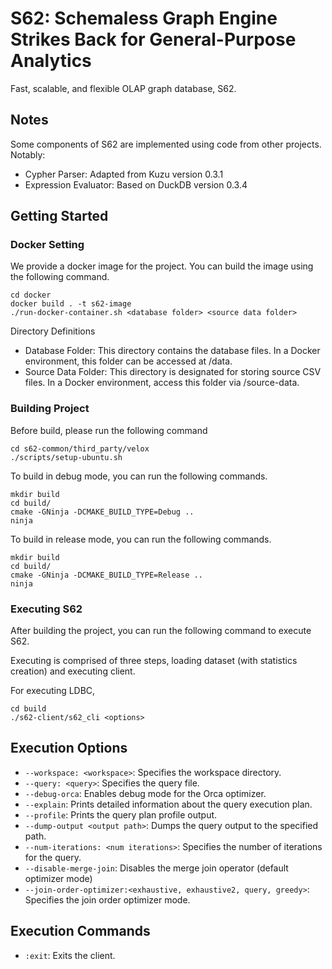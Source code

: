 # S62: Schemaless Graph Engine Strikes Back for General-Purpose Analytics

Fast, scalable, and flexible OLAP graph database, S62.

## Notes

Some components of S62 are implemented using code from other projects. Notably:
- Cypher Parser: Adapted from Kuzu version 0.3.1
- Expression Evaluator: Based on DuckDB version 0.3.4

## Getting Started

### Docker Setting

We provide a docker image for the project. You can build the image using the following command.

```
cd docker
docker build . -t s62-image
./run-docker-container.sh <database folder> <source data folder>
```

Directory Definitions

- Database Folder: This directory contains the database files. In a Docker environment, this folder can be accessed at /data.
- Source Data Folder: This directory is designated for storing source CSV files. In a Docker environment, access this folder via /source-data.

### Building Project

Before build, please run the following command

```
cd s62-common/third_party/velox
./scripts/setup-ubuntu.sh
```

To build in debug mode, you can run the following commands.

```
mkdir build
cd build/
cmake -GNinja -DCMAKE_BUILD_TYPE=Debug ..
ninja
```

To build in release mode, you can run the following commands.

```
mkdir build
cd build/
cmake -GNinja -DCMAKE_BUILD_TYPE=Release ..
ninja
```

### Executing S62

After building the project, you can run the following command to execute S62.

Executing is comprised of three steps, loading dataset (with statistics creation) and executing client.

For executing LDBC,

```
cd build
./s62-client/s62_cli <options>
```

## Execution Options

- `--workspace: <workspace>`: Specifies the workspace directory.
- `--query: <query>`: Specifies the query file.
- `--debug-orca`: Enables debug mode for the Orca optimizer.
- `--explain`: Prints detailed information about the query execution plan.
- `--profile`: Prints the query plan profile output.
- `--dump-output <output path>`: Dumps the query output to the specified path.
- `--num-iterations: <num iterations>`: Specifies the number of iterations for the query.
- `--disable-merge-join`: Disables the merge join operator (default optimizer mode)
- `--join-order-optimizer:<exhaustive, exhaustive2, query, greedy>`: Specifies the join order optimizer mode.

## Execution Commands

- `:exit`: Exits the client.